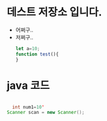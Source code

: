 # 데스트 저장소 입니다.
- 어쩌구.. 
- 저쩌구..
  ```javascript
  let a=10;
  function test(){
  }
  ```

# java 코드
```java

  int num1=10'
Scanner scan = new Scanner();
```

